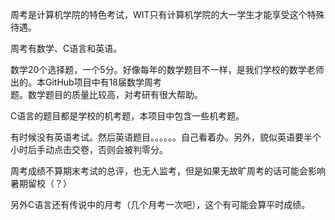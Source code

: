 周考是计算机学院的特色考试，WIT只有计算机学院的大一学生才能享受这个特殊待遇。  

周考有数学、C语言和英语。

数学20个选择题，一个5分。好像每年的数学题目不一样，是我们学校的数学老师出的。本GitHub项目中有18届数学周考  
题。数学题目的质量比较高，对考研有很大帮助。

C语言的题目都是学校的机考题，本项目中包含一些机考题。

有时候没有英语考试。然后英语题目。。。。。。自己看着办。另外，貌似英语要半个小时后手动点击交卷，否则会被判零分。

周考成绩不算期末考试的总评，也无人监考，但是如果无故旷周考的话可能会影响暑期留校（？）

另外C语言还有传说中的月考（几个月考一次吧），这个有可能会算平时成绩。

